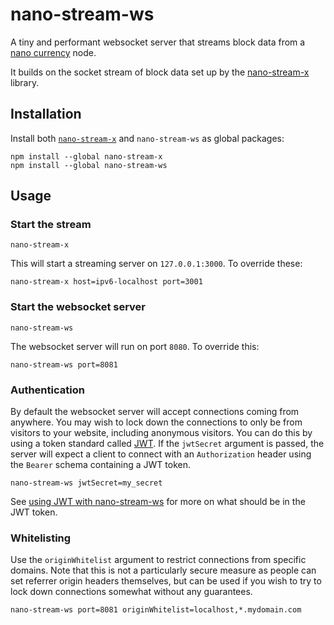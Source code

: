
# nano-stream-ws

A tiny and performant websocket server that streams block data from a [nano currency](https://nano.org/) node.

It builds on the socket stream of block data set up by the [nano-stream-x](https://github.com/lukes/nano-stream-x) library.

## Installation

Install both [`nano-stream-x`](https://github.com/lukes/nano-stream-x) and `nano-stream-ws` as global packages:

    npm install --global nano-stream-x
    npm install --global nano-stream-ws

## Usage

### Start the stream

    nano-stream-x

This will start a streaming server on `127.0.0.1:3000`. To override these:

    nano-stream-x host=ipv6-localhost port=3001

### Start the websocket server

    nano-stream-ws

The websocket server will run on port `8080`. To override this:

    nano-stream-ws port=8081

### Authentication

By default the websocket server will accept connections coming from anywhere. You may wish to lock down the connections to only be from visitors to your website, including anonymous visitors. You can do this by using a token standard called [JWT](https://jwt.io/introduction/). If the `jwtSecret` argument is passed, the server will expect a client to connect with an `Authorization` header using the `Bearer` schema containing a JWT token.

    nano-stream-ws jwtSecret=my_secret

See [using JWT with nano-stream-ws](https://github.com/lukes/nano-stream-ws/wiki/Authenticating-with-JWT) for more on what should be in the JWT token.

### Whitelisting

Use the `originWhitelist` argument to restrict connections from specific domains. Note that this is not a particularly secure measure as people can set referrer origin headers themselves, but can be used if you wish to try to lock down connections somewhat without any guarantees.

    nano-stream-ws port=8081 originWhitelist=localhost,*.mydomain.com

